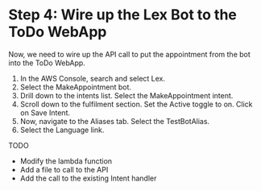# Step 4: Wire up the Lex Bot to the ToDo WebApp

Now, we need to wire up the API call to put the appointment from the bot into the ToDo WebApp.

1. In the AWS Console, search and select Lex.
2. Select the MakeAppointment bot.
3. Drill down to the intents list. Select the MakeAppointment intent.
4. Scroll down to the fulfilment section. Set the Active toggle to on. Click on Save Intent.
5. Now, navigate to the Aliases tab. Select the TestBotAlias.
6. Select the Language link. 


 TODO
 - Modify the lambda function
 - Add a file to call to the API
 - Add the call to the existing Intent handler
